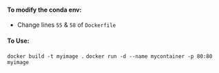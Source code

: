 #### To modify the conda env:
* Change lines `55` & `58` of `Dockerfile`

#### To Use:
`docker build -t myimage .`
`docker run -d --name mycontainer -p 80:80 myimage`
